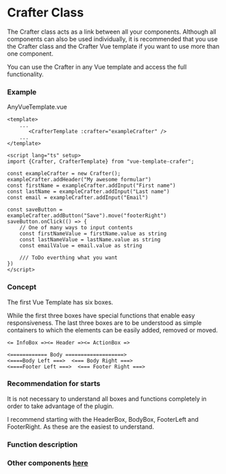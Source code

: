 # Crafter Class

The Crafter class acts as a link between all your components. Although all components can also be used individually, it is recommended that you use the Crafter class and the Crafter Vue template if you want to use more than one component.

You can use the Crafter in any Vue template and access the full functionality.

### Example

AnyVueTemplate.vue

```vue
<template>
    ...
       <CrafterTemplate :crafter="exampleCrafter" />
    ...
</template>

<script lang="ts" setup>
import {Crafter, CrafterTemplate} from "vue-template-crafer";

const exampleCrafter = new Crafter();
exampleCrafter.addHeader("My awesome formular")
const firstName = exampleCrafter.addInput("First name")
const lastName = exampleCrafter.addInput("Last name")
const email = exampleCrafter.addInput("Email")

const saveButton = exampleCrafter.addButton("Save").move("footerRight")
saveButton.onClick(() => {
    // One of many ways to input contents
    const firstNameValue = firstName.value as string
    const lastNameValue = lastName.value as string
    const emailValue = email.value as string
    
    /// ToDo everthing what you want
}) 
</script>

```

### Concept

The first Vue Template has six boxes.

While the first three boxes have special functions that enable easy responsiveness. The last three boxes are to be understood as simple containers to which the elements can be easily added, removed or moved.

````
<= InfoBox =><= Header =><= ActionBox =>

<============ Body ===================>
<====Body Left ===>  <=== Body Right ===>
<====Footer Left ===>  <=== Footer Right ===>
````

### Recommendation for starts
It is not necessary to understand all boxes and functions completely in order to take advantage of the plugin.

I recommend starting with the HeaderBox, BodyBox, FooterLeft and FooterRight. As these are the easiest to understand.

### Function description



### Other components [here](./../Components.README.md)